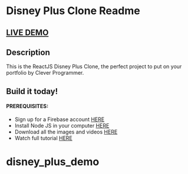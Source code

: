 # Disney Plus Clone Readme

## <a href="https://disney-clone-d1e27.firebaseapp.com" target="_blank">LIVE DEMO</a>

## Description
This is the ReactJS Disney Plus Clone, the perfect project to put on your portfolio by Clever Programmer.

## Build it today!

#### PREREQUISITES:
- Sign up for a Firebase account <a href='https://firebase.google.com'>HERE</a>
- Install Node JS in your computer <a href='https://nodejs.org/en/'>HERE</a>
- Download all the images and videos <a href='https://drive.google.com/drive/folders/13SvUkXPh7ZC1FRtp62VKFi572elZyxi8?usp=sharing'>HERE</a>
- Watch full tutorial <a href='https://www.youtube.com/watch?v=R_OERlafbmw'>HERE</a>
# disney_plus_demo
